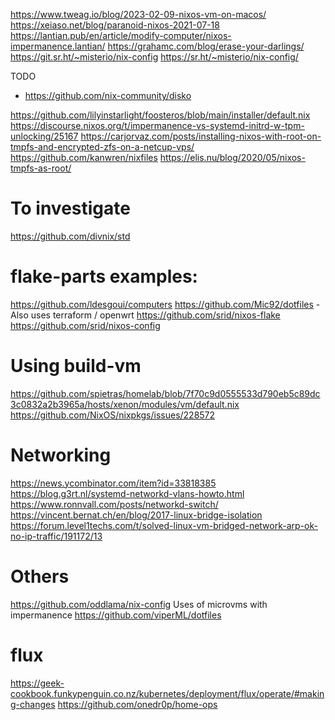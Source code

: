 https://www.tweag.io/blog/2023-02-09-nixos-vm-on-macos/
https://xeiaso.net/blog/paranoid-nixos-2021-07-18
https://lantian.pub/en/article/modify-computer/nixos-impermanence.lantian/
https://grahamc.com/blog/erase-your-darlings/
https://git.sr.ht/~misterio/nix-config
https://sr.ht/~misterio/nix-config/

TODO

- https://github.com/nix-community/disko

https://github.com/lilyinstarlight/foosteros/blob/main/installer/default.nix
https://discourse.nixos.org/t/impermanence-vs-systemd-initrd-w-tpm-unlocking/25167
https://carjorvaz.com/posts/installing-nixos-with-root-on-tmpfs-and-encrypted-zfs-on-a-netcup-vps/
https://github.com/kanwren/nixfiles
https://elis.nu/blog/2020/05/nixos-tmpfs-as-root/

# To investigate

https://github.com/divnix/std

# flake-parts examples:

https://github.com/ldesgoui/computers
https://github.com/Mic92/dotfiles - Also uses terraform / openwrt
https://github.com/srid/nixos-flake
https://github.com/srid/nixos-config

# Using build-vm

https://github.com/spietras/homelab/blob/7f70c9d0555533d790eb5c89dc3c0832a2b3965a/hosts/xenon/modules/vm/default.nix
https://github.com/NixOS/nixpkgs/issues/228572

# Networking

https://news.ycombinator.com/item?id=33818385
https://blog.g3rt.nl/systemd-networkd-vlans-howto.html
https://www.ronnvall.com/posts/networkd-switch/
https://vincent.bernat.ch/en/blog/2017-linux-bridge-isolation
https://forum.level1techs.com/t/solved-linux-vm-bridged-network-arp-ok-no-ip-traffic/191172/13

# Others

https://github.com/oddlama/nix-config Uses of microvms with impermanence
https://github.com/viperML/dotfiles

# flux

https://geek-cookbook.funkypenguin.co.nz/kubernetes/deployment/flux/operate/#making-changes
https://github.com/onedr0p/home-ops
